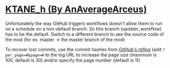 # [KTANE_h (By AnAverageArceus)](https://github.com/AnAverageArceus/KTANE_h)

Unfortunately the way GitHub triggers workflows doesn't allow them to run on a schedule on a non-default branch. So this branch (updater_workflow) has to be the default. Switch to a different branch to see the source code of the mod (for ex. master -> the master branch of the mod)

To recover lost commits, use the commit hashes from [GitHub's reflog](https://api.github.com/repos/KtaneModules/KTANE_h-AnAverageArceus/events) (add `?per_page=#&page=#` to the log URL to increase the page size (maximum is 100, default is 30) and/or specify the page number (default is 1)).
